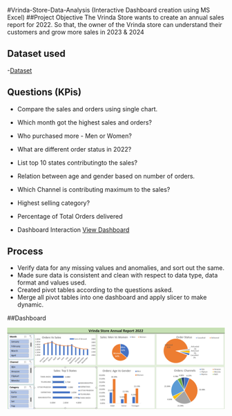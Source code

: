 #Vrinda-Store-Data-Analysis (Interactive Dashboard creation using MS Excel)
##Project Objective
The Vrinda Store wants to create an annual sales report for 2022. So that, the owner of the Vrinda store can understand their customers and grow more sales in 2023 & 2024
## Dataset used
-<a href="https://github.com/Sakshi-sharma2003/Data-Analysis-Dashboard/blob/main/Vrinda%20Store%20Data%20Analysis%202.xlsx">Dataset</a>
## Questions (KPis)
- Compare the sales and orders using single chart.
- Which month got the highest sales and orders?
- Who purchased more - Men or Women?
- What are different order status in 2022?
- List top 10 states contributingto the sales?
- Relation between age and gender based on number of orders.
- Which Channel is contributing maximum to the sales?
- Highest selling category?
- Percentage of Total Orders delivered

- Dashboard Interaction <a href="https://github.com/Sakshi-sharma2003/Data-Analytics-with-Excel/blob/main/Dashboard_Image.png">View Dashboard</a>
## Process
- Verify data for any missing values and anomalies, and sort out the same.
- Made sure data is consistent and clean with respect to data type, data format and values used.
- Created pivot tables according to the questions asked.
- Merge all pivot tables into one dashboard and apply slicer to make dynamic.

##Dashboard

![Uploading Screenshot 2025-08-16 201910.png…](https://github.com/Sakshi-sharma2003/Data-Analysis-Dashboard/blob/main/Screenshot%202025-08-16%20201910.png)









